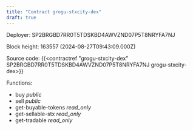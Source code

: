 ```yaml
---
title: "Contract grogu-stxcity-dex"
draft: true
---
```

Deployer: SP2BRGBD7RR0T5TDSKBD4AWVZND07P5T8NRYFA7NJ


 



Block height: 163557 (2024-08-27T09:43:09.000Z)

Source code: {{<contractref "grogu-stxcity-dex" SP2BRGBD7RR0T5TDSKBD4AWVZND07P5T8NRYFA7NJ grogu-stxcity-dex>}}

Functions:

* buy _public_
* sell _public_
* get-buyable-tokens _read_only_
* get-sellable-stx _read_only_
* get-tradable _read_only_
